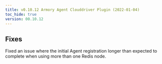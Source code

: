 ```yaml
---
title: v0.10.12 Armory Agent Clouddriver Plugin (2022-01-04)
toc_hide: true
version: 00.10.12
---
```


## Fixes

Fixed an issue where the initial Agent registration longer than expected to complete when using more than one Redis node.
